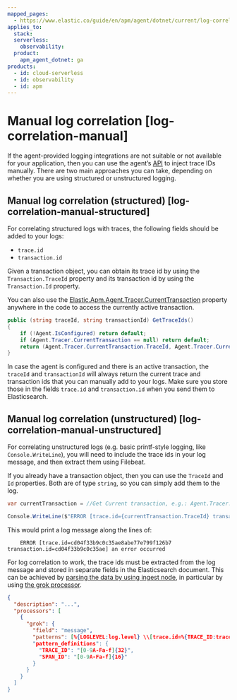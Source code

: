 ```yaml
---
mapped_pages:
  - https://www.elastic.co/guide/en/apm/agent/dotnet/current/log-correlation-manual.html
applies_to:
  stack:
  serverless:
    observability:
  product:
    apm_agent_dotnet: ga
products:
  - id: cloud-serverless
  - id: observability
  - id: apm
---
```


# Manual log correlation [log-correlation-manual]

If the agent-provided logging integrations are not suitable or not available for your application, then you can use the agent’s [API](/reference/public-api.md) to inject trace IDs manually. There are two main approaches you can take, depending on whether you are using structured or unstructured logging.


## Manual log correlation (structured) [log-correlation-manual-structured]

For correlating structured logs with traces, the following fields should be added to your logs:

* `trace.id`
* `transaction.id`

Given a transaction object, you can obtain its trace id by using the `Transaction.TraceId` property and its transaction id by using the `Transaction.Id` property.

You can also use the [Elastic.Apm.Agent.Tracer.CurrentTransaction](/reference/public-api.md#api-current-transaction) property anywhere in the code to access the currently active transaction.

```csharp
public (string traceId, string transactionId) GetTraceIds()
{
	if (!Agent.IsConfigured) return default;
	if (Agent.Tracer.CurrentTransaction == null) return default;
	return (Agent.Tracer.CurrentTransaction.TraceId, Agent.Tracer.CurrentTransaction.Id);
}
```

In case the agent is configured and there is an active transaction, the `traceId` and `transactionId` will always return the current trace and transaction ids that you can manually add to your logs. Make sure you store those in the fields `trace.id` and `transaction.id` when you send them to Elasticsearch.


## Manual log correlation (unstructured) [log-correlation-manual-unstructured]

For correlating unstructured logs (e.g. basic printf-style logging, like `Console.WriteLine`), you will need to include the trace ids in your log message, and then extract them using Filebeat.

If you already have a transaction object, then you can use the `TraceId` and `Id` properties. Both are of type `string`, so you can simply add them to the log.

```csharp
var currentTransaction = //Get Current transaction, e.g.: Agent.Tracer.CurrentTransaction;

Console.WriteLine($"ERROR [trace.id={currentTransaction.TraceId} transaction.id={currentTransaction.Id}] an error occurred");
```

This would print a log message along the lines of:

```
    ERROR [trace.id=cd04f33b9c0c35ae8abe77e799f126b7 transaction.id=cd04f33b9c0c35ae] an error occurred
```

For log correlation to work, the trace ids must be extracted from the log message and stored in separate fields in the Elasticsearch document. This can be achieved by [parsing the data by using ingest node](beats://reference/filebeat/configuring-ingest-node.md), in particular by using [the grok processor](elasticsearch://reference/enrich-processor/grok-processor.md).

```json
{
  "description": "...",
  "processors": [
    {
      "grok": {
        "field": "message",
        "patterns": [%{LOGLEVEL:log.level} \\[trace.id=%{TRACE_ID:trace.id}(?: transaction.id=%{SPAN_ID:transaction.id})?\\] %{GREEDYDATA:message}"],
        "pattern_definitions": {
          "TRACE_ID": "[0-9A-Fa-f]{32}",
          "SPAN_ID": "[0-9A-Fa-f]{16}"
        }
      }
    }
  ]
}
```

